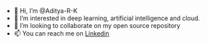 - 👋 Hi, I’m @Aditya-R-K
- 👀 I’m interested in deep learning, artificial intelligence and cloud.
- 💞️ I’m looking to collaborate on my open source repository 
- 📫 You can reach me on [Linkedin](https://www.linkedin.com/in/aditya-kulkarni-24a542248/)

<!---
Aditya-R-K/Aditya-R-K is a ✨ special ✨ repository because its `README.md` (this file) appears on your GitHub profile.
You can click the Preview link to take a look at your changes.
--->
